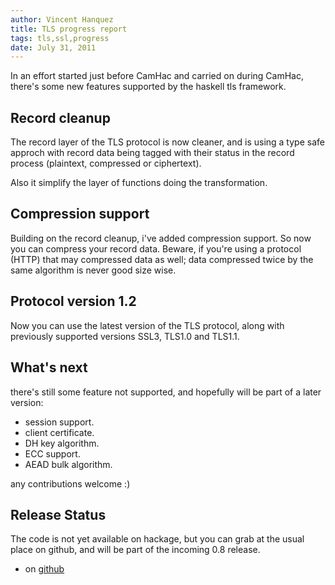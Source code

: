 ```yaml
---
author: Vincent Hanquez
title: TLS progress report
tags: tls,ssl,progress
date: July 31, 2011
---
```


In an effort started just before CamHac and carried on during CamHac,
there's some new features supported by the haskell tls framework.

<!--more-->

Record cleanup
--------------

The record layer of the TLS protocol is now cleaner, and is using a
type safe approch with record data being tagged with their status in
the record process (plaintext, compressed or ciphertext).

Also it simplify the layer of functions doing the transformation.

Compression support
-------------------

Building on the record cleanup, i've added compression support. So
now you can compress your record data. Beware, if you're using
a protocol (HTTP) that may compressed data as well; data compressed
twice by the same algorithm is never good size wise.

Protocol version 1.2
--------------------

Now you can use the latest version of the TLS protocol, along with
previously supported versions SSL3, TLS1.0 and TLS1.1.

What's next
-----------

there's still some feature not supported, and hopefully will be part of
a later version:

* session support.
* client certificate.
* DH key algorithm.
* ECC support.
* AEAD bulk algorithm.

any contributions welcome :)

Release Status
--------------

The code is not yet available on hackage, but you can grab at the usual
place on github, and will be part of the incoming 0.8 release.

* on [github](http://github.com/vincenthz/hs-tls/)
